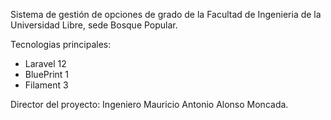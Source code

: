 
Sistema de gestión de opciones de grado de la Facultad de Ingenieria de la Universidad Libre, sede Bosque Popular.

Tecnologias principales:
  - Laravel 12 
  - BluePrint 1
  - Filament 3 

Director del proyecto: Ingeniero Mauricio Antonio Alonso Moncada.
